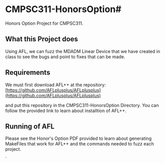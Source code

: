 # CMPSC311-HonorsOption#
Honors Option Project for CMPSC311. 

## What this Project does ##
Using AFL, we can fuzz the MDADM Linear Device that we have created in class to see the bugs and point to fixes that can be made. 

## Requirements ## 

We must first download AFL++ at the repository:
[https://github.com/AFLplusplus/AFLplusplus](https://github.com/AFLplusplus/AFLplusplus) 

and put this repository in the CMPSC311-HonorsOption Directory. You can follow the provided link to learn about installtion of AFL++.



## Running of AFL ##

Please see the Honor's Option PDF provided to learn about generating MakeFiles that work for AFL++ and the commands needed to fuzz each project.

`
